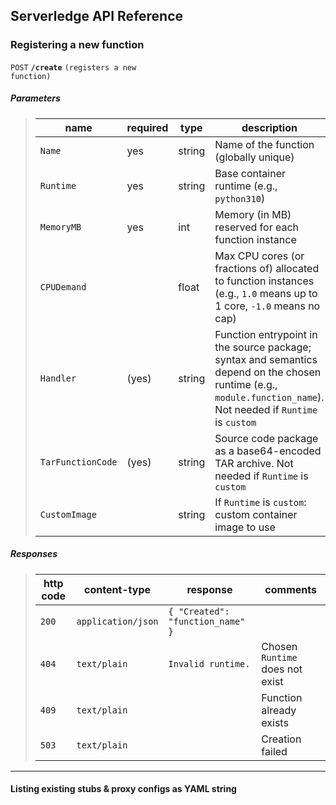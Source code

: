 ## Serverledge API Reference


<!--

<details>
 <summary><code>POST</code> <code><b>/create</b></code> <code>(registers a new function)</code></summary>
 Details
</details>
-->


### Registering a new function

 <code>POST</code> <code><b>/create</b></code> <code>(registers a new function)</code>

##### Parameters

> | name      |  required   | type               | description                                                           |
> |-----------|-------------|-------------------------|------------|
> | `Name`    |         yes | string  | Name of the function (globally unique)  |
> | `Runtime`         | yes | string  | Base container runtime (e.g., `python310`)
> | `MemoryMB`        | yes | int     | Memory (in MB) reserved for each function instance
> | `CPUDemand`       |     | float   | Max CPU cores (or fractions of) allocated to function instances (e.g., `1.0` means up to 1 core, `-1.0` means no cap)
> | `Handler`         | (yes)    | string  | Function entrypoint in the source package; syntax and semantics depend on the chosen runtime (e.g., `module.function_name`). Not needed if `Runtime` is `custom`
> | `TarFunctionCode` | (yes)    | string  | Source code package as a base64-encoded TAR archive. Not needed if `Runtime` is `custom`
> | `CustomImage`     |     | string  | If `Runtime` is `custom`: custom container image to use


##### Responses

> | http code     | content-type                      | response                        | comments                                    |
> |---------------|-----------------------------------|---------------------------------|-----------------------------------|
> | `200`         | `application/json`        | `{ "Created": "function_name" }`    |                            |
> | `404`         | `text/plain`              | `Invalid runtime.` |    Chosen `Runtime` does not exist      |
> | `409`         | `text/plain`              |  |    Function already exists                        |
> | `503`         | `text/plain`              |  |    Creation failed                        |



------------------------------------------------------------------------------------------

#### Listing existing stubs & proxy configs as YAML string

